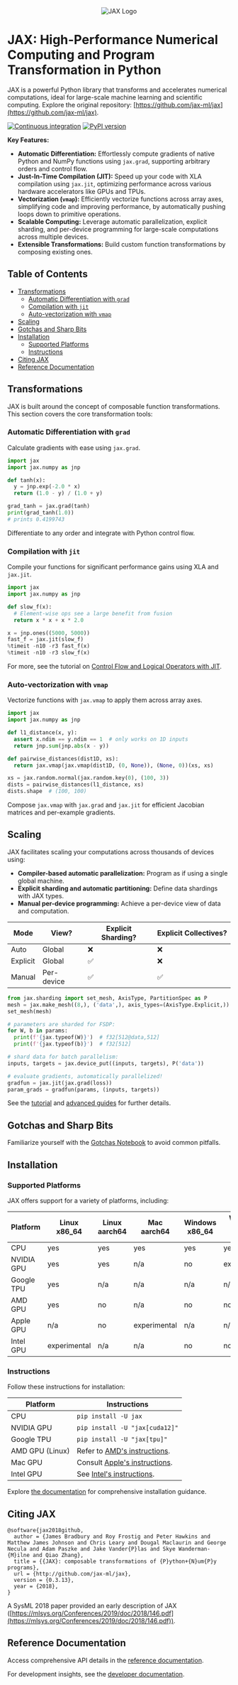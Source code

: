 <div align="center">
<img src="https://raw.githubusercontent.com/jax-ml/jax/main/images/jax_logo_250px.png" alt="JAX Logo"></img>
</div>

# JAX: High-Performance Numerical Computing and Program Transformation in Python

JAX is a powerful Python library that transforms and accelerates numerical computations, ideal for large-scale machine learning and scientific computing.  Explore the original repository: [https://github.com/jax-ml/jax](https://github.com/jax-ml/jax).

[![Continuous integration](https://github.com/jax-ml/jax/actions/workflows/ci-build.yaml/badge.svg)](https://github.com/jax-ml/jax/actions/workflows/ci-build.yaml)
[![PyPI version](https://img.shields.io/pypi/v/jax)](https://pypi.org/project/jax/)

**Key Features:**

*   **Automatic Differentiation:** Effortlessly compute gradients of native Python and NumPy functions using `jax.grad`, supporting arbitrary orders and control flow.
*   **Just-In-Time Compilation (JIT):** Speed up your code with XLA compilation using `jax.jit`, optimizing performance across various hardware accelerators like GPUs and TPUs.
*   **Vectorization (`vmap`):** Efficiently vectorize functions across array axes, simplifying code and improving performance, by automatically pushing loops down to primitive operations.
*   **Scalable Computing:** Leverage automatic parallelization, explicit sharding, and per-device programming for large-scale computations across multiple devices.
*   **Extensible Transformations:** Build custom function transformations by composing existing ones.

## Table of Contents

*   [Transformations](#transformations)
    *   [Automatic Differentiation with `grad`](#automatic-differentiation-with-grad)
    *   [Compilation with `jit`](#compilation-with-jit)
    *   [Auto-vectorization with `vmap`](#auto-vectorization-with-vmap)
*   [Scaling](#scaling)
*   [Gotchas and Sharp Bits](#gotchas-and-sharp-bits)
*   [Installation](#installation)
    *   [Supported Platforms](#supported-platforms)
    *   [Instructions](#instructions)
*   [Citing JAX](#citing-jax)
*   [Reference Documentation](#reference-documentation)

## Transformations

JAX is built around the concept of composable function transformations.  This section covers the core transformation tools:

### Automatic Differentiation with `grad`

Calculate gradients with ease using `jax.grad`.

```python
import jax
import jax.numpy as jnp

def tanh(x):
  y = jnp.exp(-2.0 * x)
  return (1.0 - y) / (1.0 + y)

grad_tanh = jax.grad(tanh)
print(grad_tanh(1.0))
# prints 0.4199743
```

Differentiate to any order and integrate with Python control flow.

### Compilation with `jit`

Compile your functions for significant performance gains using XLA and `jax.jit`.

```python
import jax
import jax.numpy as jnp

def slow_f(x):
  # Element-wise ops see a large benefit from fusion
  return x * x + x * 2.0

x = jnp.ones((5000, 5000))
fast_f = jax.jit(slow_f)
%timeit -n10 -r3 fast_f(x)
%timeit -n10 -r3 slow_f(x)
```

For more, see the tutorial on [Control Flow and Logical Operators with JIT](https://docs.jax.dev/en/latest/control-flow.html).

### Auto-vectorization with `vmap`

Vectorize functions with `jax.vmap` to apply them across array axes.

```python
import jax
import jax.numpy as jnp

def l1_distance(x, y):
  assert x.ndim == y.ndim == 1  # only works on 1D inputs
  return jnp.sum(jnp.abs(x - y))

def pairwise_distances(dist1D, xs):
  return jax.vmap(jax.vmap(dist1D, (0, None)), (None, 0))(xs, xs)

xs = jax.random.normal(jax.random.key(0), (100, 3))
dists = pairwise_distances(l1_distance, xs)
dists.shape  # (100, 100)
```

Compose `jax.vmap` with `jax.grad` and `jax.jit` for efficient Jacobian matrices and per-example gradients.

## Scaling

JAX facilitates scaling your computations across thousands of devices using:

*   **Compiler-based automatic parallelization:** Program as if using a single global machine.
*   **Explicit sharding and automatic partitioning:** Define data shardings with JAX types.
*   **Manual per-device programming:** Achieve a per-device view of data and computation.

| Mode        | View?      | Explicit Sharding? | Explicit Collectives? |
| ----------- | ---------- | ------------------ | --------------------- |
| Auto        | Global     | ❌                 | ❌                    |
| Explicit    | Global     | ✅                 | ❌                    |
| Manual      | Per-device | ✅                 | ✅                    |

```python
from jax.sharding import set_mesh, AxisType, PartitionSpec as P
mesh = jax.make_mesh((8,), ('data',), axis_types=(AxisType.Explicit,))
set_mesh(mesh)

# parameters are sharded for FSDP:
for W, b in params:
  print(f'{jax.typeof(W)}')  # f32[512@data,512]
  print(f'{jax.typeof(b)}')  # f32[512]

# shard data for batch parallelism:
inputs, targets = jax.device_put((inputs, targets), P('data'))

# evaluate gradients, automatically parallelized!
gradfun = jax.jit(jax.grad(loss))
param_grads = gradfun(params, (inputs, targets))
```

See the [tutorial](https://docs.jax.dev/en/latest/sharded-computation.html) and
[advanced guides](https://docs.jax.dev/en/latest/advanced_guide.html) for further details.

## Gotchas and Sharp Bits

Familiarize yourself with the [Gotchas Notebook](https://docs.jax.dev/en/latest/notebooks/Common_Gotchas_in_JAX.html) to avoid common pitfalls.

## Installation

### Supported Platforms

JAX offers support for a variety of platforms, including:

| Platform        | Linux x86_64 | Linux aarch64 | Mac aarch64  | Windows x86_64 | Windows WSL2 x86_64 |
| --------------- | ------------ | ------------- | ------------ | -------------- | ------------------- |
| CPU             | yes          | yes           | yes          | yes            | yes                 |
| NVIDIA GPU      | yes          | yes           | n/a          | no             | experimental        |
| Google TPU      | yes          | n/a           | n/a          | n/a            | n/a                 |
| AMD GPU         | yes          | no            | n/a          | no             | no                  |
| Apple GPU       | n/a          | no            | experimental | n/a            | n/a                 |
| Intel GPU       | experimental | n/a           | n/a          | no             | no                  |

### Instructions

Follow these instructions for installation:

| Platform        | Instructions                                                                                                    |
| --------------- | ------------------------------------------------------------------------------------------------------------- |
| CPU             | `pip install -U jax`                                                                                          |
| NVIDIA GPU      | `pip install -U "jax[cuda12]"`                                                                                |
| Google TPU      | `pip install -U "jax[tpu]"`                                                                                   |
| AMD GPU (Linux) | Refer to [AMD's instructions](https://github.com/jax-ml/jax/blob/main/build/rocm/README.md).                  |
| Mac GPU         | Consult [Apple's instructions](https://developer.apple.com/metal/jax/).                                        |
| Intel GPU       | See [Intel's instructions](https://github.com/intel/intel-extension-for-openxla/blob/main/docs/acc_jax.md). |

Explore [the documentation](https://docs.jax.dev/en/latest/installation.html) for comprehensive installation guidance.

## Citing JAX

```
@software{jax2018github,
  author = {James Bradbury and Roy Frostig and Peter Hawkins and Matthew James Johnson and Chris Leary and Dougal Maclaurin and George Necula and Adam Paszke and Jake Vander{P}las and Skye Wanderman-{M}ilne and Qiao Zhang},
  title = {{JAX}: composable transformations of {P}ython+{N}um{P}y programs},
  url = {http://github.com/jax-ml/jax},
  version = {0.3.13},
  year = {2018},
}
```

A SysML 2018 paper provided an early description of JAX ([https://mlsys.org/Conferences/2019/doc/2018/146.pdf](https://mlsys.org/Conferences/2019/doc/2018/146.pdf)).

## Reference Documentation

Access comprehensive API details in the [reference documentation](https://docs.jax.dev/).

For development insights, see the [developer documentation](https://docs.jax.dev/en/latest/developer.html).